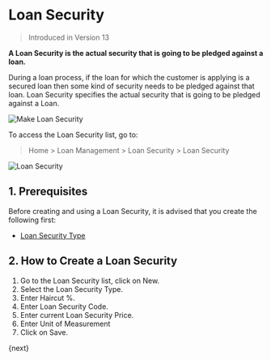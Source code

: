 <!-- add-breadcrumbs -->
# Loan Security
> Introduced in Version 13

**A Loan Security is the actual security that is going to be pledged against a loan.**

During a loan process, if the loan for which the customer is applying is a secured loan then some kind of security needs to be pledged against that loan. Loan Security specifies the actual security that is going to be pledged against a Loan.

<img class="screenshot" alt="Make Loan Security" src="{{docs_base_url}}/assets/img/loan-management/loan-security-flow.png">

To access the Loan Security list, go to:
> Home > Loan Management > Loan Security > Loan Security


<img class="screenshot" alt="Loan Security" src="{{docs_base_url}}/assets/img/loan-management/loan-security.png">


## 1. Prerequisites
Before creating and using a Loan Security, it is advised that you create the following first:

* [Loan Security Type](/docs/v13/user/manual/en/loan-management/loan-security-type)

## 2. How to Create a Loan Security
1. Go to the Loan Security list, click on New.
2. Select the Loan Security Type.
3. Enter Haircut %.
4. Enter Loan Security Code.
5. Enter current Loan Security Price.
6. Enter Unit of Measurement
7. Click on Save.

{next}

